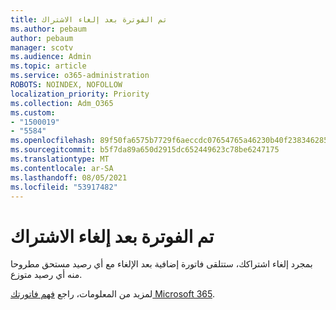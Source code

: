 ```yaml
---
title: تم الفوترة بعد إلغاء الاشتراك
ms.author: pebaum
author: pebaum
manager: scotv
ms.audience: Admin
ms.topic: article
ms.service: o365-administration
ROBOTS: NOINDEX, NOFOLLOW
localization_priority: Priority
ms.collection: Adm_O365
ms.custom:
- "1500019"
- "5584"
ms.openlocfilehash: 89f50fa6575b7729f6aeccdc07654765a46230b40f238346285acfa9431138e0
ms.sourcegitcommit: b5f7da89a650d2915dc652449623c78be6247175
ms.translationtype: MT
ms.contentlocale: ar-SA
ms.lasthandoff: 08/05/2021
ms.locfileid: "53917482"
---
```

# <a name="billed-after-canceling-subscription"></a>تم الفوترة بعد إلغاء الاشتراك

بمجرد إلغاء اشتراكك، ستتلقى فاتورة إضافية بعد الإلغاء مع أي رصيد مستحق مطروحا منه أي رصيد متوزع.

لمزيد من المعلومات، راجع [فهم فاتورتك Microsoft 365](https://docs.microsoft.com/microsoft-365/commerce/billing-and-payments/understand-your-invoice2).
